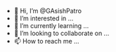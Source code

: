 - 👋 Hi, I’m @GAsishPatro
- 👀 I’m interested in ...
- 🌱 I’m currently learning ...
- 💞️ I’m looking to collaborate on ...
- 📫 How to reach me ...

<!---
GAsishPatro/GAsishPatro is a ✨ special ✨ repository because its `README.md` (this file) appears on your GitHub profile.
You can click the Preview link to take a look at your changes.
--->
